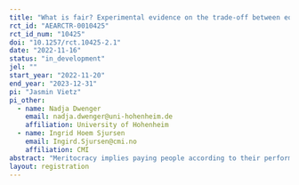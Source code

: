 ```yaml
---
title: "What is fair? Experimental evidence on the trade-off between equality and reward"
rct_id: "AEARCTR-0010425"
rct_id_num: "10425"
doi: "10.1257/rct.10425-2.1"
date: "2022-11-16"
status: "in_development"
jel: ""
start_year: "2022-11-20"
end_year: "2023-12-31"
pi: "Jasmin Vietz"
pi_other:
  - name: Nadja Dwenger
    email: nadja.dwenger@uni-hohenheim.de
    affiliation: University of Hohenheim
  - name: Ingrid Hoem Sjursen
    email: Ingird.Sjursen@cmi.no
    affiliation: CMI
abstract: "Meritocracy implies paying people according to their performance. It thereby comprises two principles: (i) paying individuals with higher performance more (reward) and (ii) paying people with equal performance equally (equality). While the literature has mainly focused on the reward dimension, we lack evidence on the importance that people attach to equality. This is surprising given that the theoretical social justice literature has pointed out that in many circumstances it is impossible to fulfill both principles at the same time. We empirically investigate individuals’ fairness preferences regarding both reward and equality. In particular, we describe the importance of equality if individuals cannot simultaneously pursue both principles. Furthermore, we explore individuals’ willingness to pay for fulfilling the equality and reward principles by experimentally varying the cost of doing so. To this end, we implement a pre-registered experiment in a survey among a representative US sample."
layout: registration
---
```


